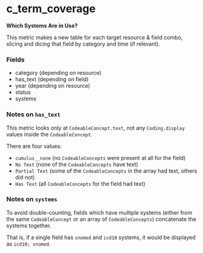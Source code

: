# c_term_coverage

**Which Systems Are in Use?**

This metric makes a new table for each target resource & field combo,
slicing and dicing that field by category and time (if relevant).

### Fields

- category (depending on resource)
- has_text (depending on field)
- year (depending on resource)
- status
- systems

### Notes on `has_text`

This metric looks only at `CodeableConcept.text`,
not any `Coding.display` values inside the `CodeableConcept`.

There are four values:
- `cumulus__none` (no `CodeableConcepts` were present at all for the field)
- `No Text` (none of the `CodeableConcepts` have text)
- `Partial Text` (some of the `CodeableConcepts` in the array had text, others did not)
- `Has Text` (all `CodeableConcepts` for the field had text)

### Notes on `systems`

To avoid double-counting, fields which have multiple systems
(either from the same `CodeableConcept` or an array of `CodeableConcepts`)
concatenate the systems together.

That is, if a single field has `snomed` and `icd10` systems,
it would be displayed as `icd10; snomed`.
